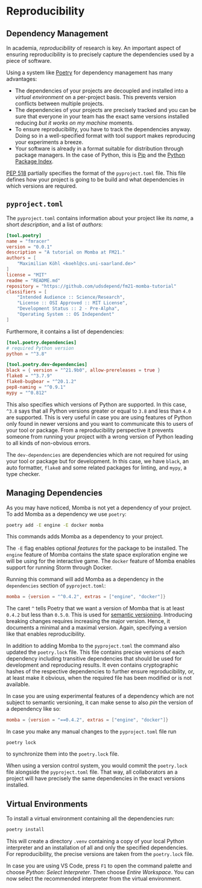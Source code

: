 # Reproducibility

## Dependency Management

In academia, *reproducibility* of research is key.
An important aspect of ensuring reproducibility is to precisely capture the dependencies used by a piece of software.

Using a system like [Poetry](https://python-poetry.org/) for dependency management has many advantages:

- The dependencies of your projects are decoupled and installed into a *virtual environment* on a per-project basis.
    This prevents version conflicts between multiple projects.
- The dependencies of your projects are precisely tracked and you can be sure that everyone in your team has the exact same versions installed reducing *but it works on my machine* moments.
- To ensure reproducibility, you have to track the dependencies anyway.
    Doing so in a well-specified format with tool support makes reproducing your experiments a breeze.
- Your software is already in a format suitable for distribution through package managers.
    In the case of Python, this is [Pip](https://pypi.org/project/pip/) and the [Python Package Index](https://pypi.org).

[PEP 518](https://www.python.org/dev/peps/pep-0518/) partially specifies the format of the `pyproject.toml` file.
This file defines how your project is going to be build and what dependencies in which versions are required.


## `pyproject.toml`

The `pyproject.toml` contains information about your project like its *name*, a short *description*, and a list of *authors*:

```toml
[tool.poetry]
name = "fmracer"
version = "0.0.1"
description = "A tutorial on Momba at FM21."
authors = [
    "Maximilian Köhl <koehl@cs.uni-saarland.de>"
]
license = "MIT"
readme = "README.md"
repository = "https://github.com/udsdepend/fm21-momba-tutorial"
classifiers = [
    "Intended Audience :: Science/Research",
    "License :: OSI Approved :: MIT License",
    "Development Status :: 2 - Pre-Alpha",
    "Operating System :: OS Independent"
]
```

Furthermore, it contains a list of dependencies:
```toml
[tool.poetry.dependencies]
# required Python version
python = "^3.8"

[tool.poetry.dev-dependencies]
black = { version = "^21.9b0", allow-prereleases = true }
flake8 = "^3.7.9"
flake8-bugbear = "^20.1.2"
pep8-naming = "^0.9.1"
mypy = "^0.812"
```

This also specifies which versions of Python are supported.
In this case, `^3.8` says that all Python versions greater or equal to `3.8` and less than `4.0` are supported.
This is very useful in case you are using features of Python only found in newer versions and you want to communicate this to users of your tool or package.
From a reproducibility perspective it prevents someone from running your project with a wrong version of Python leading to all kinds of non-obvious errors.

The `dev-dependencies` are dependencies which are not required for using your tool or package but for development.
In this case, we have `black`, an auto formatter, `flake8` and some related packages for linting, and `mypy`, a type checker.


## Managing Dependencies

As you may have noticed, Momba is not yet a dependency of your project.
To add Momba as a dependency we use `poetry`:
```bash
poetry add -E engine -E docker momba
```
This commands adds Momba as a dependency to your project.

The `-E` flag enables optional *features* for the package to be installed.
The `engine` feature of Momba contains the state space exploration engine we will be using for the interactive game.
The `docker` feature of Momba enables support for running Storm through Docker.

Running this command will add Momba as a dependency in the `dependencies` section of `pyproject.toml`:
```toml
momba = {version = "^0.4.2", extras = ["engine", "docker"]}
```
The caret `^` tells Poetry that we want a version of Momba that is at least `0.4.2` but less than `0.5.0`.
This is used for [semantic versioning](https://semver.org/).
Introducing breaking changes requires increasing the major version.
Hence, it documents a minimal and a maximal version.
Again, specifying a version like that enables reproducibility.

In addition to adding Momba to the `pyproject.toml` the command also updated the `poetry.lock` file.
This file contains precise versions of each dependency including transitive dependencies that should be used for development and reproducing results.
It even contains cryptographic hashes of the respective dependencies to further ensure reproducibility, or, at least make it obvious, when the required file has been modified or is not available.

In case you are using experimental features of a dependency which are not subject to semantic versioning, it can make sense to also *pin* the version of a dependency like so:
```toml
momba = {version = "==0.4.2", extras = ["engine", "docker"]} 
```
In case you make any manual changes to the `pyproject.toml` file run
```
poetry lock
```
to synchronize them into the `poetry.lock` file.

When using a version control system, you would commit the `poetry.lock` file alongside the `pyproject.toml` file.
That way, all collaborators an a project will have precisely the same dependencies in the exact versions installed.


## Virtual Environments

To install a virtual environment containing all the dependencies run:
```bash
poetry install
```
This will create a directory `.venv` containing a copy of your local Python interpreter and an installation of all and only the specified dependencies.
For reproducibility, the precise versions are taken from the `poetry.lock` file.

In case you are using VS Code, press `F1` to open the command palette and choose *Python: Select Interpreter*.
Then choose *Entire Workspace*.
You can now select the recommended interpreter from the virtual environment.
